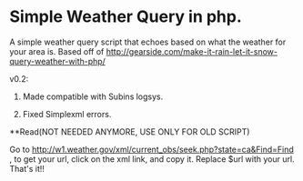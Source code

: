 Simple Weather Query in php.
====================

A simple weather query script that echoes based on what the weather for your area is. Based off of http://gearside.com/make-it-rain-let-it-snow-query-weather-with-php/

v0.2:

1. Made compatible with Subins logsys.

2. Fixed Simplexml errors.

**Read(NOT NEEDED ANYMORE, USE ONLY FOR OLD SCRIPT)

Go to http://w1.weather.gov/xml/current_obs/seek.php?state=ca&Find=Find ,
to get your url, click on the xml link, and copy it. Replace $url with your url. That's it!!
